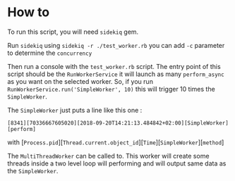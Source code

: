 # How to

To run this script, you will need `sidekiq` gem. 

Run `sidekiq` using `sidekiq -r ./test_worker.rb` you can add `-c` parameter to determine the `concurrency` 

Then run a console with the `test_worker.rb` script. The entry point of this script should be the `RunWorkerService` it will launch as many `perform_async` as you want on the selected worker. 
So, if you run `RunWorkerService.run('SimpleWorker', 10)` this will trigger 10 times the `SimpleWorker`.

The `SimpleWorker` just puts a line like this one : 

``` 
[8341][70336667605020][2018-09-20T14:21:13.484842+02:00][SimpleWorker][perform]
```

with [`Process.pid`][`Thread.current.object_id`][`Time`][`SimpleWorker`][`method`]

The `MultiThreadWorker` can be called to. This worker will create some threads inside a two level loop will performing and will output same data as the `SimpleWorker`. 